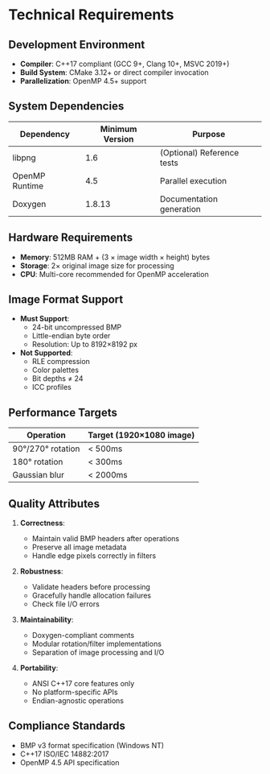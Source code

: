 # Technical Requirements

## Development Environment
- **Compiler**: C++17 compliant (GCC 9+, Clang 10+, MSVC 2019+)
- **Build System**: CMake 3.12+ or direct compiler invocation
- **Parallelization**: OpenMP 4.5+ support

## System Dependencies
| Dependency      | Minimum Version | Purpose                     |
|-----------------|-----------------|----------------------------|
| libpng          | 1.6             | (Optional) Reference tests |
| OpenMP Runtime  | 4.5             | Parallel execution         |
| Doxygen         | 1.8.13          | Documentation generation   |

## Hardware Requirements
- **Memory**: 512MB RAM + (3 × image width × height) bytes
- **Storage**: 2× original image size for processing
- **CPU**: Multi-core recommended for OpenMP acceleration

## Image Format Support
- **Must Support**:
    - 24-bit uncompressed BMP
    - Little-endian byte order
    - Resolution: Up to 8192×8192 px
- **Not Supported**:
    - RLE compression
    - Color palettes
    - Bit depths ≠ 24
    - ICC profiles

## Performance Targets
| Operation        | Target (1920×1080 image) |
|------------------|--------------------------|
| 90°/270° rotation | < 500ms                  |
| 180° rotation     | < 300ms                  |
| Gaussian blur     | < 2000ms                 |

## Quality Attributes
1. **Correctness**:
    - Maintain valid BMP headers after operations
    - Preserve all image metadata
    - Handle edge pixels correctly in filters

2. **Robustness**:
    - Validate headers before processing
    - Gracefully handle allocation failures
    - Check file I/O errors

3. **Maintainability**:
    - Doxygen-compliant comments
    - Modular rotation/filter implementations
    - Separation of image processing and I/O

4. **Portability**:
    - ANSI C++17 core features only
    - No platform-specific APIs
    - Endian-agnostic operations

## Compliance Standards
- BMP v3 format specification (Windows NT)
- C++17 ISO/IEC 14882:2017
- OpenMP 4.5 API specification